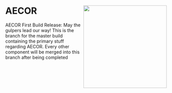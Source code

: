 # AECOR <img src="https://media.discordapp.net/attachments/549120441743048734/549122134681714698/AECOR_Thumbnail.png" height=260 align=right>
AECOR First Build Release: May the gulpers lead our way!
This is the branch for the master build containing the primary stuff regarding AECOR. Every other component will be merged into this branch after being completed
